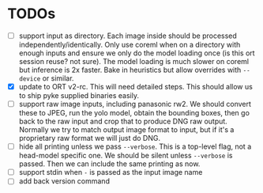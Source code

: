 # TODOs

- [ ] support input as directory. Each image inside should be processed independently/identically. Only use coreml when on a directory with enough inputs and ensure we only do the model loading once (is this ort session reuse? not sure). The model loading is much slower on coreml but inference is 2x faster. Bake in heuristics but allow overrides with `--device` or similar.
- [x] update to ORT v2-rc. This will need detailed steps. This should allow us to ship pyke supplied binaries easily.
- [ ] support raw image inputs, including panasonic rw2. We should convert these to JPEG, run the yolo model, obtain the bounding boxes, then go back to the raw input and crop that to produce DNG raw output. Normally we try to match output image format to input, but if it's a proprietary raw format we will just do DNG.
- [ ] hide all printing unless we pass `--verbose`. This is a top-level flag, not a head-model specific one. We should be silent unless `--verbose` is passed. Then we can include the same printing as now.
- [ ] support stdin when `-` is passed as the input image name
- [ ] add back version command
